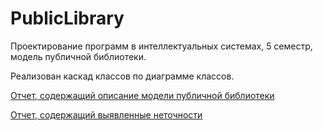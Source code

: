 # PublicLibrary
Проектирование программ в интеллектуальных системах, 5 семестр, модель публичной библиотеки.

Реализован каскад классов по диаграмме классов.

[Отчет, содержащий описание модели публичной библиотеки](https://drive.google.com/file/d/1bhoQUFoOaldfP0C0_qGlnOOHo8G3lO-o/view?usp=sharing)

[Отчет, содержащий выявленные неточности](https://docs.google.com/document/d/1e5L2RnuXGK6ia7MkRiGonoLrjVjvSUNWi0CVv1Fj5dQ/edit?usp=sharing)
